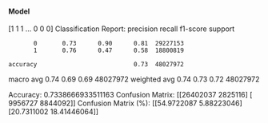 #### Model
[1 1 1 ... 0 0 0]
Classification Report:
              precision    recall  f1-score   support

           0       0.73      0.90      0.81  29227153
           1       0.76      0.47      0.58  18800819

    accuracy                           0.73  48027972
   macro avg       0.74      0.69      0.69  48027972
weighted avg       0.74      0.73      0.72  48027972

Accuracy: 0.7338666933511163
Confusion Matrix:
[[26402037  2825116]
 [ 9956727  8844092]]
Confusion Matrix (%):
[[54.9722087   5.88223046]
 [20.7311002  18.41446064]]
